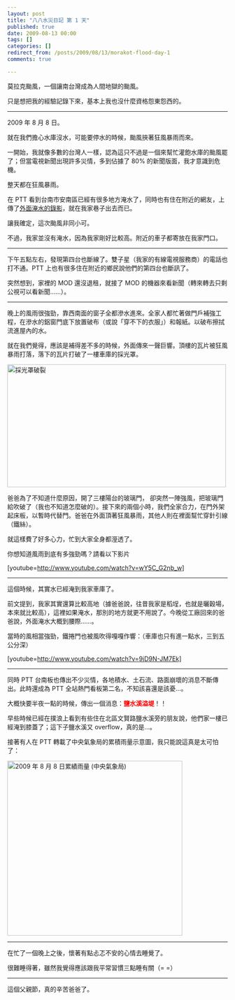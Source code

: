```yaml
---
layout: post
title: "八八水災日記 第 1 天"
published: true
date: 2009-08-13 00:00
tags: []
categories: []
redirect_from: /posts/2009/08/13/morakot-flood-day-1
comments: true

---
```


莫拉克颱風，一個讓南台灣成為人間地獄的颱風。

只是想把我的經驗記錄下來，基本上我也沒什麼資格怨東怨西的。

---

2009 年 8 月 8 日。

就在我們擔心水庫沒水，可能要停水的時候，颱風挾著狂風暴雨而來。

一開始，我就像多數的台灣人一樣，認為這只不過是一個來幫忙灌飽水庫的颱風罷了；但當電視新聞出現許多災情，多到佔據了 80% 的新聞版面，我才意識到危機。

整天都在狂風暴雨。

在 PTT 看到台南市安南區已經有很多地方淹水了，同時也有住在附近的網友，上傳了<a href="http://www.youtube.com/watch?v=xX4ink-u83Y&amp;fmt=22">外面淹水的錄影</a>，就在我家巷子出去而已。

讓我確定，這次颱風非同小可。

不過，我家並沒有淹水，因為我家剛好比較高。附近的車子都寄放在我家門口。

---

<!--more-->

下午五點左右，發現第四台也斷線了。雙子星（我家的有線電視服務商）的電話也打不通。PTT 上也有很多住在附近的鄉民說他們的第四台也斷訊了。

突然想到，家裡的 MOD 還沒退租，就接了 MOD 的機器來看新聞（轉來轉去只剩公視可以看新聞……）。

---

晚上的風雨很強勁，靠西南面的窗子全都滲水進來。全家人都忙著做門戶補強工程，在滲水的鋁窗門底下放置破布（或說「穿不下的衣服」）和報紙。以破布擦拭流進屋內的水。

就在我們覺得，應該是補得差不多的時候，外面傳來一聲巨響。頂樓的瓦片被狂風暴雨打落，落下的瓦片打破了一樓車庫的採光罩。

<a title="Flickr 上 chitsaou 的 採光罩破裂" href="http://www.flickr.com/photos/chitsaou/3800351551/"><img src="http://farm3.static.flickr.com/2664/3800351551_9ce1a99a5c.jpg" alt="採光罩破裂" width="500" height="281" /></a>

爸爸為了不知道什麼原因，開了三樓陽台的玻璃門， 卻突然一陣強風，把玻璃門給吹破了（我也不知道怎麼破的）。接下來的兩個小時，我們全家合力，在門外架起床板，以暫時代替門。爸爸在外面頂著狂風暴雨，其他人則在裡面幫忙穿針引線（鐵絲）。

就這樣費了好多心力，忙到大家全身都溼透了。

你想知道風雨到底有多強勁嗎？請看以下影片

[youtube=http://www.youtube.com/watch?v=wY5C_G2nb_w]

---

這個時候，其實水已經淹到我家車庫了。

前文提到，我家其實還算比較高地（據爸爸說，往昔我家是稻埕，也就是曬穀場，本來就比較高），這裡如果淹水，那別的地方就更不用說了。今晚從工廠回來的爸爸說，外面淹水大概到腰際……。

當時的風相當強勁，鐵捲門也被風吹得嘎嘎作響：（車庫也只有進一點水，三到五公分深）

[youtube=http://www.youtube.com/watch?v=9jD9N-JM7Ek]

---

同時 PTT 台南板也傳出不少災情，各地積水、土石流、路面崩壞的消息不斷傳出。此時還成為 PTT 全站熱門看板第二名，不知該喜還是該憂...。

大概快要半夜一點的時候，傳出一個消息：<span style="color:#ff0000;"><strong>鹽水溪溢堤</strong></span>！！

早些時候已經在撲浪上看到有些住在北區文賢路鹽水溪旁的朋友說，他們家一樓已經淹到膝蓋了；這下子鹽水溪又 overflow，真的是...。

接著有人在 PTT 轉載了中央氣象局的累積雨量示意圖，我只能說這真是太可怕了：

<a title="Flickr 上 chitsaou 的 2009 年 8 月 8 日累績雨量 (中央氣象局)" href="http://www.flickr.com/photos/chitsaou/3816371301/"><img src="http://farm4.static.flickr.com/3596/3816371301_48b1ac1439_o.png" alt="2009 年 8 月 8 日累績雨量 (中央氣象局)" width="400" height="400" /></a>

---

在忙了一個晚上之後，懷著有點忐忑不安的心情去睡覺了。

很難睡得著，雖然我覺得應該跟我平常習慣三點睡有關（= =）

---

這個父親節，真的辛苦爸爸了。
